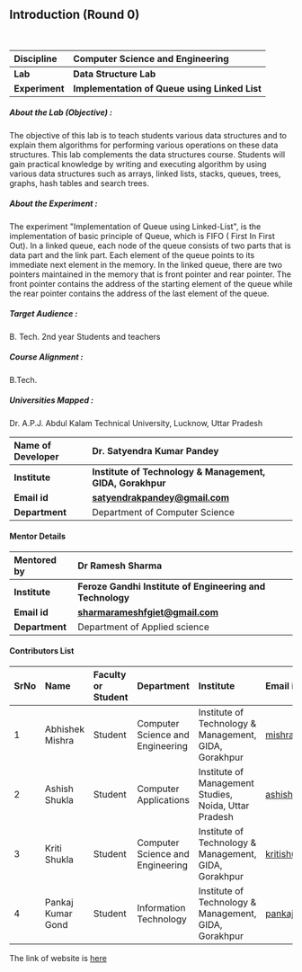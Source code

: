 ## Introduction (Round 0)
<br>

<b>Discipline | <b>Computer Science and Engineering
:--|:--|
<b> Lab | <b> Data Structure Lab
<b> Experiment|     <b> Implementation of Queue using Linked List

<h5> About the Lab (Objective) : </h5>

The objective of this lab is to teach students various data structures and to explain them algorithms for performing various operations on these data structures. This lab complements the data structures course. Students will gain practical knowledge by writing and executing algorithm by using various data structures such as arrays, linked lists, stacks, queues, trees, graphs, hash tables and search trees.

<h5> About the Experiment : </h5>
The experiment "Implementation of Queue using Linked-List", is the implementation of basic principle of Queue, which is FIFO ( First In First Out).
In a linked queue, each node of the queue consists of two parts that is data part and the link part. Each element of the queue points to its immediate next element in the memory.
In the linked queue, there are two pointers maintained in the memory that is front pointer and rear pointer. The front pointer contains the address of the starting element of the queue while the rear pointer contains the address of the last element of the queue.
<h5> Target Audience : </h5>

B. Tech. 2nd year Students and teachers

<h5> Course Alignment : </h5>

B.Tech.

<h5> Universities Mapped : </h5>

Dr. A.P.J. Abdul Kalam Technical University, Lucknow, Uttar Pradesh

<b>Name of Developer | <b> Dr. Satyendra Kumar Pandey
:--|:--|
<b> Institute | <b> Institute of Technology & Management, GIDA, Gorakhpur
<b> Email id|     <b> satyendrakpandey@gmail.com
<b> Department | Department of Computer Science

#### Mentor Details

<b>Mentored by | <b> Dr Ramesh Sharma
:--|:--|
<b> Institute | <b> Feroze Gandhi Institute of Engineering and Technology
<b> Email id|     <b> sharmarameshfgiet@gmail.com 
<b> Department | Department of Applied science 

#### Contributors List

SrNo | Name | Faculty or Student | Department| Institute | Email id
:--|:--|:--|:--|:--|:--|
1 | Abhishek Mishra | Student | Computer Science and Engineering | Institute of Technology & Management, GIDA, Gorakhpur |mishraabhi8924@gmail.com
2 | Ashish Shukla | Student | Computer Applications| Institute of Management Studies, Noida, Uttar Pradesh | ashishgkp22@yahoo.com
3 | Kriti Shukla | Student | Computer Science and Engineering | Institute of Technology & Management, GIDA, Gorakhpur | kritishukla2019@gmail.com
4 | Pankaj Kumar Gond | Student | Information Technology | Institute of Technology & Management, GIDA, Gorakhpur | pankajkumargond79@gmail.com<br> </b>

The link of website is <a href="https://ebootathon.com/labs/beta/csit/DS/exp3/">here</a>
